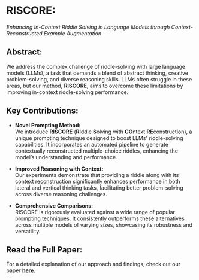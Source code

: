 # **RISCORE**:
*Enhancing In-Context Riddle Solving in Language Models through Context-Reconstructed Example Augmentation*

## Abstract:
We address the complex challenge of riddle-solving with large language models (LLMs), a task that demands a blend of abstract thinking, creative problem-solving, and diverse reasoning skills. LLMs often struggle in these areas, but our method, **RISCORE**, aims to overcome these limitations by improving in-context riddle-solving performance.

## Key Contributions:

- **Novel Prompting Method:**  
  We introduce **RISCORE** (**RI**ddle **S**olving with **CO**ntext **RE**construction), a unique prompting technique designed to boost LLMs' riddle-solving capabilities. It incorporates an automated pipeline to generate contextually reconstructed multiple-choice riddles, enhancing the model’s understanding and performance.

- **Improved Reasoning with Context:**  
  Our experiments demonstrate that providing a riddle along with its context reconstruction significantly enhances performance in both lateral and vertical thinking tasks, facilitating better problem-solving across diverse reasoning challenges.

- **Comprehensive Comparisons:**  
  RISCORE is rigorously evaluated against a wide range of popular prompting techniques. It consistently outperforms these alternatives across multiple models of varying sizes, showcasing its robustness and versatility.

## Read the Full Paper:

For a detailed explanation of our approach and findings, check out our paper [**here**](https://arxiv.org/pdf/2409.16383).
